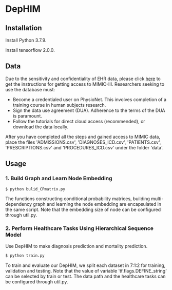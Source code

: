 # DepHIM

## Installation

Install Python 3.7.9.

Install tensorflow 2.0.0.

## Data

Due to the sensitivity and confidentiality of EHR data, please click [here](https://mimic.mit.edu/docs/gettingstarted/) to get the instructions for getting access to MIMIC-III. Researchers seeking to use the database must:

- Become a credentialed user on PhysioNet. This involves completion of a training course in human subjects research.
- Sign the data use agreement (DUA). Adherence to the terms of the DUA is paramount.
- Follow the tutorials for direct cloud access (recommended), or download the data locally.

After you have completed all the steps and gained access to MIMIC data, place the files 'ADMISSIONS.csv', 'DIAGNOSES_ICD.csv', 'PATIENTS.csv', 'PRESCRIPTIONS.csv' and 'PROCEDURES_ICD.csv' under the folder 'data'.

## Usage

### 1. Build Graph and Learn Node Embedding

```bash
$ python bulid_CPmatrix.py
```
The functions constructing conditional probability matrices, building multi-dependency graph and learning the node embedding are encapsulated in the same script. Note that the embedding size of node can be configured through util.py.

### 2. Perform Healthcare Tasks Using Hierarchical Sequence Model

Use DepHIM to make diagnosis prediction and mortality prediction.

```bash
$ python train.py
```
To train and evaluate our DepHIM, we split each dataset in 7:1:2 for training, validation and testing. Note that the value of variable 'tf.flags.DEFINE_string' can be selected by train or test. The data path and the healthcare tasks can be configured through util.py.

